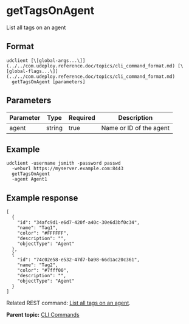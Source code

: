 # getTagsOnAgent

List all tags on an agent

## Format

```
udclient [\[global-args...\]](../../com.udeploy.reference.doc/topics/cli_command_format.md) [\[global-flags...\]](../../com.udeploy.reference.doc/topics/cli_command_format.md)
  getTagsOnAgent [parameters]
```

## Parameters

|Parameter|Type|Required|Description|
|---------|----|--------|-----------|
|agent|string|true|Name or ID of the agent|

## Example

```
udclient -username jsmith -password passwd 
  -weburl https://myserver.example.com:8443
  getTagsOnAgent
  -agent Agent1
```

## Example response

```
[
  {
    "id": "34afc9d1-e6d7-420f-a40c-30e6d3bf0c34",
    "name": "Tag1",
    "color": "#FFFFFF",
    "description": "",
    "objectType": "Agent"
  },
  {
    "id": "74c02e58-e532-47d7-ba98-66d1ac20c361",
    "name": "Tag2",
    "color": "#7fff00",
    "description": "",
    "objectType": "Agent"
  }
]
```

Related REST command: [List all tags on an agent](rest_cli_agentcli_tag_get.md).

**Parent topic:** [CLI Commands](../../com.udeploy.reference.doc/topics/cli_commands.md)

